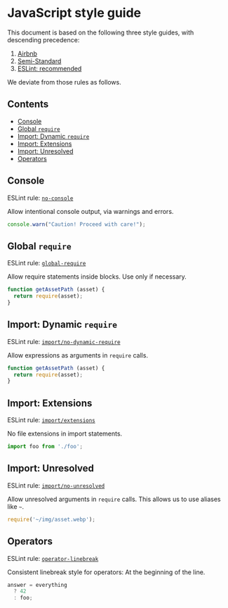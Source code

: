 # JavaScript style guide

This document is based on the following three style guides, with descending precedence:

1. [Airbnb](https://github.com/airbnb/javascript)
2. [Semi-Standard](https://github.com/standard/semistandard/)
3. [ESLint: recommended](https://eslint.org/docs/rules/)

We deviate from those rules as follows.

## Contents

- [Console](#console)
- [Global `require`](#global-require)
- [Import: Dynamic `require`](#import-dynamic-require)
- [Import: Extensions](#import-extensions)
- [Import: Unresolved](#import-unresolved)
- [Operators](#operators)

## Console

ESLint rule: [`no-console`](https://eslint.org/docs/rules/no-console)

Allow intentional console output, via warnings and errors.

```javascript
console.warn("Caution! Proceed with care!");
```

## Global `require`

ESLint rule: [`global-require`](https://eslint.org/docs/rules/global-require)

Allow require statements inside blocks.
Use only if necessary.

```javascript
function getAssetPath (asset) {
  return require(asset);
}
```

## Import: Dynamic `require`

ESLint rule: [`import/no-dynamic-require`](https://github.com/benmosher/eslint-plugin-import/blob/master/docs/rules/no-dynamic-require.md)

Allow expressions as arguments in `require` calls.

```javascript
function getAssetPath (asset) {
  return require(asset);
}
```

## Import: Extensions

ESLint rule: [`import/extensions`](https://github.com/benmosher/eslint-plugin-import/blob/master/docs/rules/extensions.md)

No file extensions in import statements.

```javascript
import foo from './foo';
```

## Import: Unresolved

ESLint rule: [`import/no-unresolved`](https://github.com/benmosher/eslint-plugin-import/blob/master/docs/rules/no-unresolved.md)

Allow unresolved arguments in `require` calls.
This allows us to use aliases like `~`.

```javascript
require('~/img/asset.webp');
```

## Operators

ESLint rule: [`operator-linebreak`](https://eslint.org/docs/rules/operator-linebreak)

Consistent linebreak style for operators: At the beginning of the line.

```javascript
answer = everything
  ? 42
  : foo;
```
